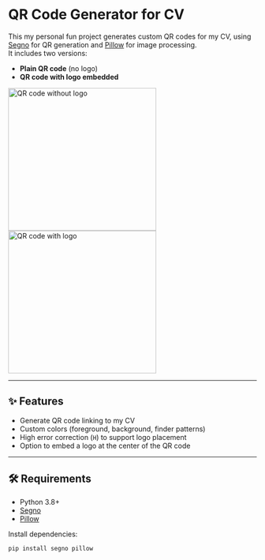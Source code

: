 # QR Code Generator for CV

This my personal fun project generates custom QR codes for my CV, using [Segno](https://github.com/heuer/segno) for QR generation and [Pillow](https://python-pillow.org/) for image processing.  
It includes two versions:
- **Plain QR code** (no logo)
- **QR code with logo embedded**

<img width="300" height="289" alt="QR code without logo" src="https://github.com/user-attachments/assets/38bb5e17-9a00-4a39-bd01-76548e1d7659" />
<img width="300" height="289" alt="QR code with logo" src="https://github.com/user-attachments/assets/ae1abbbd-ea9e-4245-affa-c6252667a7c0" />

---

## ✨ Features
- Generate QR code linking to my CV
- Custom colors (foreground, background, finder patterns)
- High error correction (`H`) to support logo placement
- Option to embed a logo at the center of the QR code

---

## 🛠 Requirements
- Python 3.8+
- [Segno](https://pypi.org/project/segno/)
- [Pillow](https://pypi.org/project/Pillow/)

Install dependencies:
```bash
pip install segno pillow
